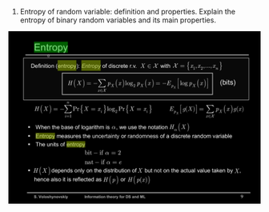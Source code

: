 1. Entropy of random variable: definition and properties. Explain the entropy of binary random variables and its main properties.

![Entropy](../images/Entropy.png)


